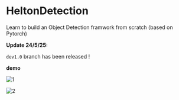 # HeltonDetection
Learn to build an Object Detection framwork from scratch (based on Pytorch)

**Update 24/5/25:**

`dev1.0` branch has been released !

**demo**

![1](https://github.com/Scienthusiasts/HeltonDetection/blob/main/demo/1.png)

![2](https://github.com/Scienthusiasts/HeltonDetection/blob/main/demo/2.png)
